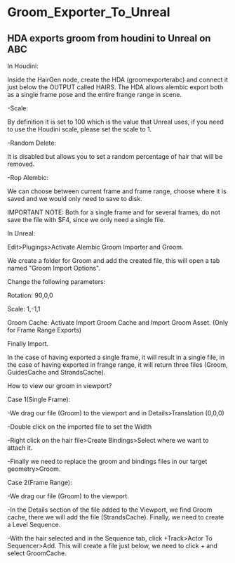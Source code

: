 # Groom_Exporter_To_Unreal
## HDA exports groom from houdini to Unreal on ABC

In Houdini:

  Inside the HairGen node, create the HDA (groomexporterabc) and connect it just below the OUTPUT called HAIRS.
  The HDA allows alembic export both as a single frame pose and the entire frange range in scene.

  -Scale:

  By definition it is set to 100 which is the value that Unreal uses, if you need to use the Houdini scale, please set the scale to 1.

  -Random Delete:

  It is disabled but allows you to set a random percentage of hair that will be removed.

  -Rop Alembic:

  We can choose between current frame and frame range, choose where it is saved and we would only need to save to disk.

  IMPORTANT NOTE: Both for a single frame and for several frames, do not save the file with $F4, since we only need a single file.
  
In Unreal:

Edit>Plugings>Activate Alembic Groom Importer and Groom.

We create a folder for Groom and add the created file, this will open a tab named "Groom Import Options".

Change the following parameters:

Rotation: 90,0,0

Scale: 1,-1,1

Groom Cache: Activate Import Groom Cache and Import Groom Asset. (Only for Frame Range Exports)

Finally Import.

In the case of having exported a single frame, it will result in a single file, in the case of having exported in frange range, it will return three files (Groom, GuidesCache and StrandsCache).

How to view our groom in viewport?

Case 1(Single Frame):

  -We drag our file (Groom) to the viewport and in Details>Translation (0,0,0)
  
  -Double click on the imported file to set the Width

  -Right click on the hair file>Create Bindings>Select where we want to attach it.

  -Finally we need to replace the groom and bindings files in our target geometry>Groom.

Case 2(Frame Range):

  -We drag our file (Groom) to the viewport. 

  -In the Details section of the file added to the Viewport, we find Groom cache, there we will add the file (StrandsCache). Finally, we need to create a Level Sequence.

  -With the hair selected and in the Sequence tab, click +Track>Actor To Sequencer>Add. This will create a file just below, we need to click + and select GroomCache.
